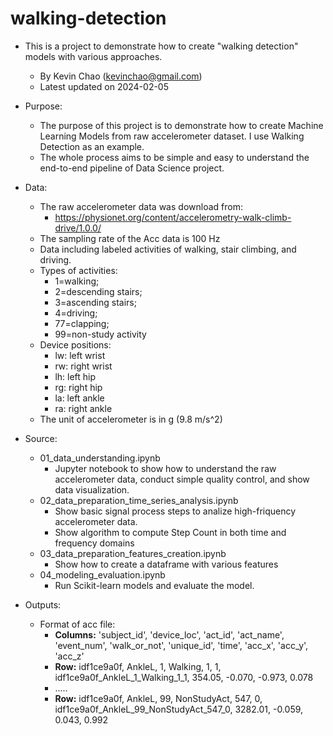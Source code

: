 # walking-detection
* This is a project to demonstrate how to create "walking detection" models with various approaches. 
	* By Kevin Chao (kevinchao@gmail.com)
	* Latest updated on 2024-02-05

* Purpose:
	* The purpose of this project is to demonstrate how to create Machine Learning Models from raw accelerometer dataset. I use Walking Detection as an example.
	* The whole process aims to be simple and easy to understand the end-to-end pipeline of Data Science project.    

* Data:
	* The raw accelerometer data was download from: 
		* https://physionet.org/content/accelerometry-walk-climb-drive/1.0.0/
	* The sampling rate of the Acc data is 100 Hz 
	* Data including labeled activities of walking, stair climbing, and driving.
	* Types of activities:
		* 1=walking; 
		* 2=descending stairs; 
		* 3=ascending stairs; 
		* 4=driving; 
		* 77=clapping; 
		* 99=non-study activity
	* Device positions:
		* lw: left wrist
		* rw: right wrist
		* lh: left hip
		* rg: right hip
		* la: left ankle
		* ra: right ankle
	* The unit of accelerometer is in g (9.8 m/s^2)

* Source:
	* 01\_data\_understanding.ipynb
		* Jupyter notebook to show how to understand the raw accelerometer data, conduct simple quality control, and show data visualization.
	* 02\_data\_preparation\_time\_series\_analysis.ipynb
		* Show basic signal process steps to analize high-friquency  accelerometer data. 
		* Show algorithm to compute Step Count in both time and frequency domains
	* 03\_data\_preparation\_features\_creation.ipynb
		* Show how to create a dataframe with various features
	* 04\_modeling\_evaluation.ipynb
		* Run Scikit-learn models and evaluate the model. 
* Outputs:
	* Format of acc file:
		* **Columns:** 'subject\_id', 'device\_loc', 'act\_id', 'act\_name', 'event\_num', 'walk\_or\_not', 'unique\_id', 'time', 'acc\_x', 'acc\_y', 'acc\_z' 
		*  **Row:** idf1ce9a0f,	AnkleL,	1,	Walking,	1,	1,	idf1ce9a0f\_AnkleL\_1\_Walking\_1\_1,	354.05,	-0.070,	-0.973,	0.078
		*  .....
		*  **Row:** idf1ce9a0f,	AnkleL,	99,	NonStudyAct,	547,	0,	idf1ce9a0f\_AnkleL\_99\_NonStudyAct\_547\_0,	3282.01,	-0.059,	0.043,	0.992
